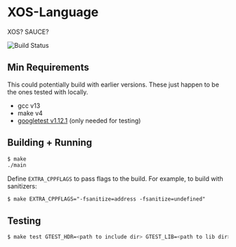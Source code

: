 # XOS-Language

XOS? SAUCE?

![Build Status](https://github.com/dsLeks/XOS-Language/actions/workflows/build.yml/badge.svg)

## Min Requirements

This could potentially build with earlier versions. These just happen to be the
ones tested with locally.

- gcc v13
- make v4
- [googletest v1.12.1](https://github.com/google/googletest/releases/tag/release-1.12.1)  (only needed for testing)

## Building + Running

```sh
$ make
./main
```

Define `EXTRA_CPPFLAGS` to pass flags to the build. For example, to build with
sanitizers:

```
$ make EXTRA_CPPFLAGS="-fsanitize=address -fsanitize=undefined"
```

## Testing

```sh
$ make test GTEST_HDR=<path to include dir> GTEST_LIB=<path to lib dir>
```
